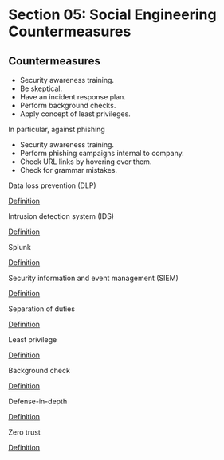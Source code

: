 # Section 05: Social Engineering Countermeasures

## Countermeasures
- Security awareness training. 
- Be skeptical.
- Have an incident response plan.
- Perform background checks.
- Apply concept of least privileges.

In particular, against phishing
- Security awareness training.
- Perform phishing campaigns internal to company.
- Check URL links by hovering over them.
- Check for grammar mistakes.

Data loss prevention (DLP)

[Definition](../definitions/definitions_D.md#data-loss-prevention)

Intrusion detection system (IDS)

[Definition](../definitions/definitions_I.md#intrusion-detection-system)

Splunk

[Definition](../definitions/definitions_S.md#splunk)

Security information and event management (SIEM)

[Definition](../definitions/definitions_S.md#security-information-and-event-management)

Separation of duties

[Definition](../definitions/definitions_S.md#separation-of-duties)

Least privilege

[Definition](../definitions/definitions_L.md#least-privilege)

Background check

[Definition](../definitions/definitions_B.md#background-check)

Defense-in-depth

[Definition](../definitions/definitions_D.md#defense-in-depth)

Zero trust

[Definition](../definitions/definitions_Z.md#zero-trust)
